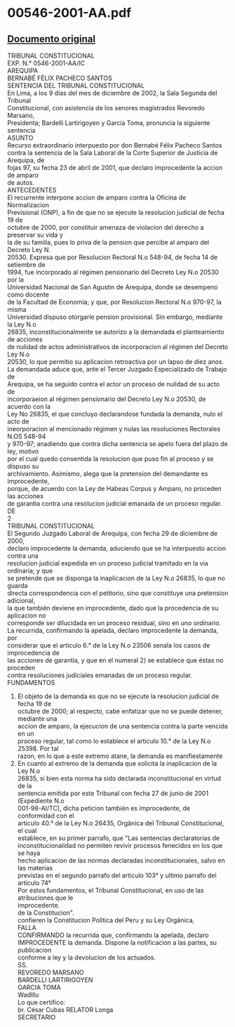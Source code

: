 
00546-2001-AA.pdf
=================
  
[Documento original](https://tc.gob.pe/jurisprudencia/2003/00546-2001-AA.pdf)  
---  
TRIBUNAL CONSTITUCIONAL  
EXP. N.° 0546-2001-AA/IC  
AREQUIPA  
BERNABÉ FÉLIX PACHECO SANTOS  
SENTENCIA DEL TRIBUNAL CONSTITUCIONAL  
En Lima, a los 9 dias del mes de diciembre de 2002, la Sala Segunda del Tribunal  
Constitucional, con asistencia de los senores magistrados Revoredo Marsano,  
Presidenta; Bardelli Lartirigoyen y Garcia Toma, pronuncia la siguiente sentencia  
ASUNTO  
Recurso extraordinario interpuesto por don Bernabé Félix Pacheco Santos  
contra la sentencia de la Sala Laboral de la Corte Superior de Justicia de Arequipa, de  
fojas 97, su fecha 23 de abril de 2001, que declaro improcedente la accion de amparo  
de autos.  
ANTECEDENTES  
El recurrente interpone accion de amparo contra la Oficina de Normalizacion  
Previsional (ONP), a fin de que no se ejecute la resolucion judicial de fecha 19 de  
octubre de 2000, por constituir amenaza de violacion del derecho a preservar su vida y  
la de su familia, pues lo priva de la pension que percibe al amparo del Decreto Ley N.  
20530. Expresa que por Resolucion Rectoral N.o 548-94, de fecha 14 de setiembre de  
1994, fue incorporado al régimen pensionario del Decreto Ley N.o 20530 por la  
Universidad Nacional de San Agustin de Arequipa, donde se desempeno como docente  
de la Facultad de Economia; y que, por Resolucion Rectoral N.o 970-97, la misma  
Universidad dispuso otorgarle pension provisional. Sin embargo, mediante la Ley N.o  
26835, inconstitucionalmente se autorizo a la demandada el planteamiento de acciones  
de nulidad de actos administrativos de incorporacion al régimen del Decreto Ley N.o  
20530, lo que permitio su aplicacion retroactiva por un lapso de diez anos.  
La demandada aduce que, ante el Tercer Juzgado Especializado de Trabajo de  
Arequipa, se ha seguido contra el actor un proceso de nulidad de su acto de  
incorporaeion al régimen pensionario del Decreto Ley N.o 20530, de acuerdo con la  
Ley No 26835, el que concluyo declarandose fundada la demanda, nulo el acto de  
ineorporacion al mencionado régimen y nulas las resoluciones Rectorales N.OS 548-94  
y 970-97; anadiendo que contra dicha sentencia se apelo fuera del plazo de ley, motivo  
por el cual quedo consentida la resolucion que puso fin al proceso y se dispuso su  
archivamiento. Asimismo, alega que la pretension del demandante es improcedente,  
porque, de acuerdo con la Ley de Habeas Corpus y Amparo, no proceden las acciones  
de garantia contra una resolucion judicial emanada de un proceso regular.  
DE  
2  
TRIBUNAL CONSTITUCIONAL  
El Segundo Juzgado Laboral de Arequipa, con fecha 29 de diciembre de 2000,  
declaro improcedente la demanda, aduciendo que se ha interpuesto accion contra una  
resolucion judicial expedida en un proceso judicial tramitado en la via ordinaria; y que  
se pretende que se disponga la inaplicacion de la Ley N.o 26835, lo que no guarda  
directa correspondencia con el petitorio, sino que constituye una pretension adicional,  
la que también deviene en improcedente, dado que la procedencia de su aplicacion no  
corresponde ser dilucidada en un proceso residual, sino en uno ordinario.  
La recurrida, confirmando la apelada, declaro improcedente la demanda, por  
considerar que el articulo 6.° de la Ley N.o 23506 senala los casos de improcedencia de  
las acciones de garantia, y que en el numeral 2) se establece que éstas no proceden  
contra resoluciones judiciales emanadas de un proceso regular.  
FUNDAMENTOS  
1. El objeto de la demanda es que no se ejecute la resolucion judicial de fecha 19 de  
octubre de 2000; al respecto, cabe enfatizar que no se puede detener, mediante una  
accion de amparo, la ejecucion de una sentencia contra la parte vencida en un  
proceso regular, tal como lo establece el articulo 10.° de la Ley N.o 25398. Por tal  
razon, en lo que a este extremo atane, la demanda es manifiestamente  
2. En cuanto al extremo de la demanda que solicita la inaplicacion de la Ley N.o  
26835, si bien esta norma ha sido declarada inconstitucional en virtud de la  
sentencia emitida por este Tribunal con fecha 27 de junio de 2001 (Expediente N.o  
001-98-AI/TC), dicha peticion también es improcedente, de conformidad con el  
articulo 40.° de la Ley N.o 26435, Orgânica del Tribunal Constitucional, el cual  
establece, en su primer parrafo, que "Las sentencias declaratorias de  
inconstitucionalidad no permiten revivir procesos fenecidos en los que se haya  
hecho aplicacion de las normas declaradas inconstitucionales, salvo en las materias  
previstas en el segundo parrafo del articulo 103° y ultimo parrafo del articulo 74°  
Por estos fundamentos, el Tribunal Constitucional, en uso de las atribuciones que le  
improcedente.  
de la Constitucion".  
confieren la Constitucion Politica del Peru y su Ley Orgânica,  
FALLA  
CONFIRMANDO la recurrida que, confirmando la apelada, declaro  
IMPROCEDENTE la demanda. Dispone la notificacion a las partes, su publicacion  
conforme a ley y la devolucion de los actuados.  
SS.  
REVOREDO MARSANO  
BARDELLI LARTIRIGOYEN  
GARCIA TOMA  
Wadlllu  
Lo que certifico:  
br. César Cubas RELATOR Longa  
SECRETARIO